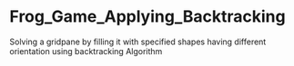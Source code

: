 # Frog_Game_Applying_Backtracking
Solving a gridpane by filling it with specified shapes having different orientation using backtracking Algorithm
